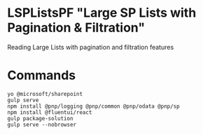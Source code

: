# LSPListsPF "Large SP Lists with Pagination & Filtration"
Reading Large Lists with pagination and filtration features


# Commands
``yo @microsoft/sharepoint``<br/>
``gulp serve``<br/>
``npm install @pnp/logging @pnp/common @pnp/odata @pnp/sp``<br/>
``npm install @fluentui/react``<br/>
``gulp package-solution``<br/>
``gulp serve --nobrowser``
